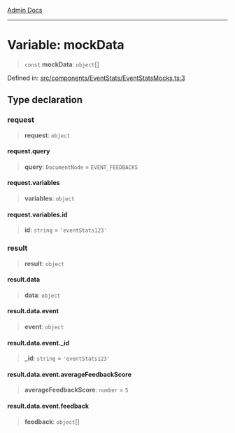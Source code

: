 [Admin Docs](/)

***

# Variable: mockData

> `const` **mockData**: `object`[]

Defined in: [src/components/EventStats/EventStatsMocks.ts:3](https://github.com/PalisadoesFoundation/talawa-admin/blob/main/src/components/EventStats/EventStatsMocks.ts#L3)

## Type declaration

### request

> **request**: `object`

#### request.query

> **query**: `DocumentNode` = `EVENT_FEEDBACKS`

#### request.variables

> **variables**: `object`

#### request.variables.id

> **id**: `string` = `'eventStats123'`

### result

> **result**: `object`

#### result.data

> **data**: `object`

#### result.data.event

> **event**: `object`

#### result.data.event.\_id

> **\_id**: `string` = `'eventStats123'`

#### result.data.event.averageFeedbackScore

> **averageFeedbackScore**: `number` = `5`

#### result.data.event.feedback

> **feedback**: `object`[]
